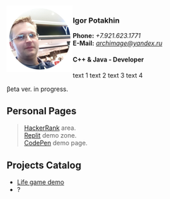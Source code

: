 <img src="2022-09-14_11-15-31.png" align="left" width="150" height="150">

### Igor Potakhin
<strong>Phone:</strong> <em>+7.921.623.1771</em><br>
<strong>E-Mail:</strong> <em>archimage@yandex.ru</em><br>
#### C++ & Java - Developer
text 1
text 2
text 3
text 4
<br clear="left">

βeta ver. in progress.<br>


## Personal Pages

> [HackerRank](https://www.hackerrank.com/archimage) area.<br>
> [Replit](https://replit.com/@archimage) demo zone.<br>
> [CodePen](https://codepen.io/archimage_wiz) demo page.<br>

## Projects Catalog

+ [Life game demo](https://replit.com/@archimage/CPPCurs1Life)
+ ?

